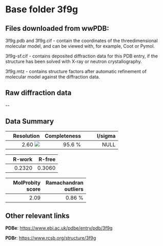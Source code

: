 # Base folder 3f9g

## Files downloaded from wwPDB:

3f9g.pdb and 3f9g.cif - contain the coordinates of the threedimensional molecular model, and can be viewed with, for example, Coot or Pymol.

3f9g-sf.cif - contains deposited diffraction data for this PDB entry, if the structure has been solved with X-ray or neutron crystallography.

3f9g.mtz - contains structure factors after automatic refinement of molecular model against the diffraction data.

## Raw diffraction data

--<br> 

## Data Summary
|   | Resolution | Completeness| I/sigma |
|---|-------------:|----------------:|--------------:|
|   |2.60 <img src="https://latex.codecogs.com/svg.latex?{\mbox{\normalfont\AA}}"/>|95.6  %|<img width=50/>NULL |

|   | **R-work**| **R-free**   
|---|-------------:|----------------:|           
||0.2320|0.3060|

|   |**MolProbity<br>score**| **Ramachandran<br>outliers** 
|---|-------------:|----------------:|
||2.09|0.86 %|

## Other relevant links 
**PDBe**:  https://www.ebi.ac.uk/pdbe/entry/pdb/3f9g
 
**PDBr**: https://www.rcsb.org/structure/3f9g 

